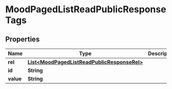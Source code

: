
# MoodPagedListReadPublicResponseTags

## Properties
Name | Type | Description | Notes
------------ | ------------- | ------------- | -------------
**rel** | [**List&lt;MoodPagedListReadPublicResponseRel&gt;**](MoodPagedListReadPublicResponseRel.md) |  |  [optional]
**id** | **String** |  |  [optional]
**value** | **String** |  |  [optional]



